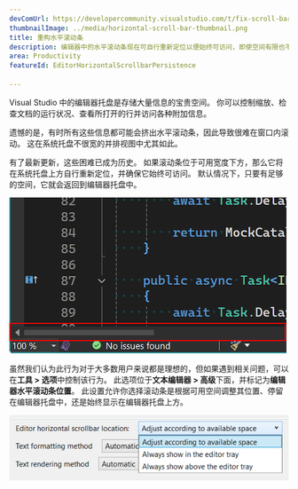 ```yaml
---
devComUrl: https://developercommunity.visualstudio.com/t/fix-scroll-bars/1087969
thumbnailImage: ../media/horizontal-scroll-bar-thumbnail.png
title: 重构水平滚动条
description: 编辑器中的水平滚动条现在可自行重新定位以便始终可访问，即使空间有限也不例外。
area: Productivity
featureId: EditorHorizontalScrollbarPersistence

---
```



Visual Studio 中的编辑器托盘是存储大量信息的宝贵空间。 你可以控制缩放、检查文档的运行状况、查看所打开的行并访问各种附加信息。

遗憾的是，有时所有这些信息都可能会挤出水平滚动条，因此导致很难在窗口内滚动。 这在系统托盘不很宽的并排视图中尤其如此。

有了最新更新，这些困难已成为历史。 如果滚动条位于可用宽度下方，那么它将在系统托盘上方自行重新定位，并确保它始终可访问。 默认情况下，只要有足够的空间，它就会返回到编辑器托盘中。

![显示在编辑器托盘上方的水平滚动条](../media/horizontal-scroll-bar-thumbnail.png)

虽然我们认为此行为对于大多数用户来说都是理想的，但如果遇到相关问题，可以在**工具 > 选项**中控制该行为。 此选项位于**文本编辑器 > 高级**下面，并标记为**编辑器水平滚动条位置**。 此设置允许你选择滚动条是根据可用空间调整其位置、停留在编辑器托盘中，还是始终显示在编辑器托盘上方。

![水平滚动条设置](../media/horizontal-scroll-bar-setting.png)

